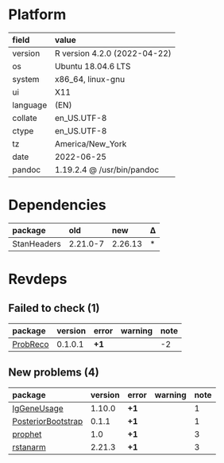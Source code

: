 # Platform

|field    |value                        |
|:--------|:----------------------------|
|version  |R version 4.2.0 (2022-04-22) |
|os       |Ubuntu 18.04.6 LTS           |
|system   |x86_64, linux-gnu            |
|ui       |X11                          |
|language |(EN)                         |
|collate  |en_US.UTF-8                  |
|ctype    |en_US.UTF-8                  |
|tz       |America/New_York             |
|date     |2022-06-25                   |
|pandoc   |1.19.2.4 @ /usr/bin/pandoc   |

# Dependencies

|package     |old      |new     |Δ  |
|:-----------|:--------|:-------|:--|
|StanHeaders |2.21.0-7 |2.26.13 |*  |

# Revdeps

## Failed to check (1)

|package                          |version |error  |warning |note |
|:--------------------------------|:-------|:------|:-------|:----|
|[ProbReco](failures.md#probreco) |0.1.0.1 |__+1__ |        |-2   |

## New problems (4)

|package                                              |version |error  |warning |note |
|:----------------------------------------------------|:-------|:------|:-------|:----|
|[IgGeneUsage](problems.md#iggeneusage)               |1.10.0  |__+1__ |        |1    |
|[PosteriorBootstrap](problems.md#posteriorbootstrap) |0.1.1   |__+1__ |        |1    |
|[prophet](problems.md#prophet)                       |1.0     |__+1__ |        |3    |
|[rstanarm](problems.md#rstanarm)                     |2.21.3  |__+1__ |        |3    |

